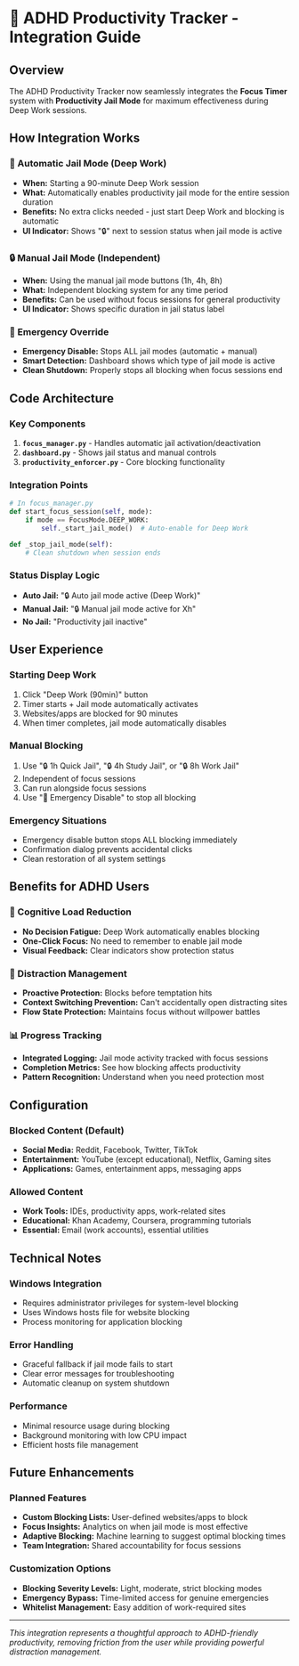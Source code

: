 # 🔗 ADHD Productivity Tracker - Integration Guide

## Overview

The ADHD Productivity Tracker now seamlessly integrates the **Focus Timer** system with **Productivity Jail Mode** for maximum effectiveness during Deep Work sessions.

## How Integration Works

### 🎯 Automatic Jail Mode (Deep Work)

- **When:** Starting a 90-minute Deep Work session
- **What:** Automatically enables productivity jail mode for the entire session duration
- **Benefits:** No extra clicks needed - just start Deep Work and blocking is automatic
- **UI Indicator:** Shows "🔒" next to session status when jail mode is active

### 🔒 Manual Jail Mode (Independent)

- **When:** Using the manual jail mode buttons (1h, 4h, 8h)
- **What:** Independent blocking system for any time period
- **Benefits:** Can be used without focus sessions for general productivity
- **UI Indicator:** Shows specific duration in jail status label

### 🚨 Emergency Override

- **Emergency Disable:** Stops ALL jail modes (automatic + manual)
- **Smart Detection:** Dashboard shows which type of jail mode is active
- **Clean Shutdown:** Properly stops all blocking when focus sessions end

## Code Architecture

### Key Components

1. **`focus_manager.py`** - Handles automatic jail activation/deactivation
2. **`dashboard.py`** - Shows jail status and manual controls
3. **`productivity_enforcer.py`** - Core blocking functionality

### Integration Points

```python
# In focus_manager.py
def start_focus_session(self, mode):
    if mode == FocusMode.DEEP_WORK:
        self._start_jail_mode()  # Auto-enable for Deep Work

def _stop_jail_mode(self):
    # Clean shutdown when session ends
```

### Status Display Logic

- **Auto Jail:** "🔒 Auto jail mode active (Deep Work)"
- **Manual Jail:** "🔒 Manual jail mode active for Xh"
- **No Jail:** "Productivity jail inactive"

## User Experience

### Starting Deep Work

1. Click "Deep Work (90min)" button
2. Timer starts + Jail mode automatically activates
3. Websites/apps are blocked for 90 minutes
4. When timer completes, jail mode automatically disables

### Manual Blocking

1. Use "🔒 1h Quick Jail", "🔒 4h Study Jail", or "🔒 8h Work Jail"
2. Independent of focus sessions
3. Can run alongside focus sessions
4. Use "🚨 Emergency Disable" to stop all blocking

### Emergency Situations

- Emergency disable button stops ALL blocking immediately
- Confirmation dialog prevents accidental clicks
- Clean restoration of all system settings

## Benefits for ADHD Users

### 🧠 Cognitive Load Reduction

- **No Decision Fatigue:** Deep Work automatically enables blocking
- **One-Click Focus:** No need to remember to enable jail mode
- **Visual Feedback:** Clear indicators show protection status

### 🎯 Distraction Management

- **Proactive Protection:** Blocks before temptation hits
- **Context Switching Prevention:** Can't accidentally open distracting sites
- **Flow State Protection:** Maintains focus without willpower battles

### 📊 Progress Tracking

- **Integrated Logging:** Jail mode activity tracked with focus sessions
- **Completion Metrics:** See how blocking affects productivity
- **Pattern Recognition:** Understand when you need protection most

## Configuration

### Blocked Content (Default)

- **Social Media:** Reddit, Facebook, Twitter, TikTok
- **Entertainment:** YouTube (except educational), Netflix, Gaming sites
- **Applications:** Games, entertainment apps, messaging apps

### Allowed Content

- **Work Tools:** IDEs, productivity apps, work-related sites
- **Educational:** Khan Academy, Coursera, programming tutorials
- **Essential:** Email (work accounts), essential utilities

## Technical Notes

### Windows Integration

- Requires administrator privileges for system-level blocking
- Uses Windows hosts file for website blocking
- Process monitoring for application blocking

### Error Handling

- Graceful fallback if jail mode fails to start
- Clear error messages for troubleshooting
- Automatic cleanup on system shutdown

### Performance

- Minimal resource usage during blocking
- Background monitoring with low CPU impact
- Efficient hosts file management

## Future Enhancements

### Planned Features

- **Custom Blocking Lists:** User-defined websites/apps to block
- **Focus Insights:** Analytics on when jail mode is most effective
- **Adaptive Blocking:** Machine learning to suggest optimal blocking times
- **Team Integration:** Shared accountability for focus sessions

### Customization Options

- **Blocking Severity Levels:** Light, moderate, strict blocking modes
- **Emergency Bypass:** Time-limited access for genuine emergencies
- **Whitelist Management:** Easy addition of work-required sites

---

_This integration represents a thoughtful approach to ADHD-friendly productivity, removing friction from the user while providing powerful distraction management._
